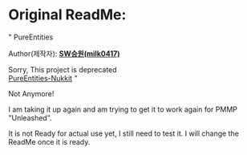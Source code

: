 # Original ReadMe:

" PureEntities

Author(제작자): **[SW승원(milk0417)](https://github.com/milk0417)**  

Sorry, This project is deprecated  
[PureEntities-Nukkit](https://github.com/SW-Team/PureEntities) "

Not Anymore!

I am taking it up again and am trying to get it to work again for PMMP "Unleashed".

It is not Ready for actual use yet, I still need to test it. I will change the ReadMe once it is ready.

